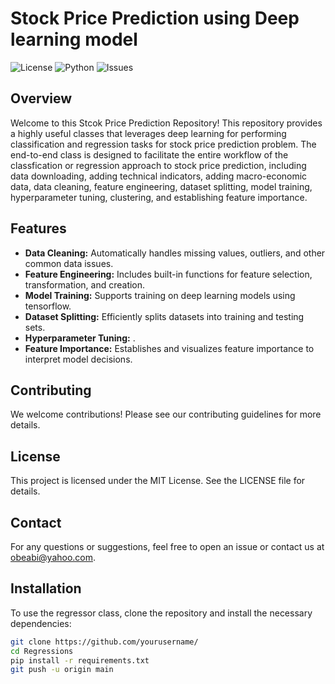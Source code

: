 # Stock Price Prediction using Deep learning model

![License](https://img.shields.io/badge/license-AbiolaObembe-blue.svg)
![Python](https://img.shields.io/badge/python-3.7%2B-blue.svg)
![Issues](https://img.shields.io/github/issues/obeabi/.svg)

## Overview

Welcome to this Stcok Price Prediction Repository! This repository provides a highly useful classes that leverages deep learning for performing classification and regression tasks for stock price prediction problem. The end-to-end class is designed to facilitate the entire workflow of the classfication or regression approach to stock price prediction, including data downloading, adding technical indicators, adding macro-economic data, data cleaning, feature engineering, dataset splitting, model training, hyperparameter tuning, clustering, and establishing feature importance.

## Features

- **Data Cleaning:** Automatically handles missing values, outliers, and other common data issues.
- **Feature Engineering:** Includes built-in functions for feature selection, transformation, and creation.
- **Model Training:** Supports training on deep learning models using tensorflow.
- **Dataset Splitting:** Efficiently splits datasets into training and testing sets.
- **Hyperparameter Tuning:** .
- **Feature Importance:** Establishes and visualizes feature importance to interpret model decisions.

## Contributing
We welcome contributions! Please see our contributing guidelines for more details.

## License
This project is licensed under the MIT License. See the LICENSE file for details.

## Contact
For any questions or suggestions, feel free to open an issue or contact us at obeabi@yahoo.com.

## Installation

To use the regressor class, clone the repository and install the necessary dependencies:

```sh
git clone https://github.com/yourusername/
cd Regressions
pip install -r requirements.txt
git push -u origin main





